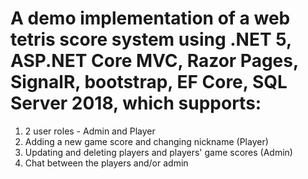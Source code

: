 # A demo implementation of a web tetris score system using .NET 5, ASP.NET Core MVC, Razor Pages, SignalR, bootstrap, EF Core, SQL Server 2018, which supports:
1. 2 user roles - Admin and Player
2. Adding a new game score and changing nickname (Player)
3. Updating and deleting players and players' game scores (Admin)
4. Chat between the players and/or admin
